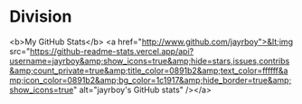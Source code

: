 # Division
&lt;b>My GitHub Stats&lt;/b>  &lt;a href="http://www.github.com/jayrboy">&lt;img src="https://github-readme-stats.vercel.app/api?username=jayrboy&amp;show_icons=true&amp;hide=stars,issues,contribs&amp;count_private=true&amp;title_color=0891b2&amp;text_color=ffffff&amp;icon_color=0891b2&amp;bg_color=1c1917&amp;hide_border=true&amp;show_icons=true" alt="jayrboy's GitHub stats" />&lt;/a>
